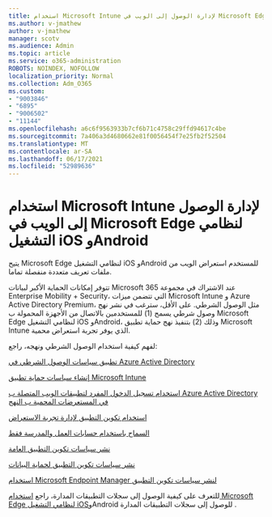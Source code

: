 ```yaml
---
title: استخدام Microsoft Intune لإدارة الوصول إلى الويب في Microsoft Edge لنظامي التشغيل iOS وAndroid
ms.author: v-jmathew
author: v-jmathew
manager: scotv
ms.audience: Admin
ms.topic: article
ms.service: o365-administration
ROBOTS: NOINDEX, NOFOLLOW
localization_priority: Normal
ms.collection: Adm_O365
ms.custom:
- "9003846"
- "6895"
- "9006502"
- "11144"
ms.openlocfilehash: a6c6f9563933b7cf6b71c4758c29ffd94617c4be
ms.sourcegitcommit: 7a406a3d4680662e81f0056454f7e25fb2f52504
ms.translationtype: MT
ms.contentlocale: ar-SA
ms.lasthandoff: 06/17/2021
ms.locfileid: "52989636"
---
```

# <a name="use-microsoft-intune-to-manage-web-access-in-microsoft-edge-for-ios-and-android"></a>استخدام Microsoft Intune لإدارة الوصول إلى الويب في Microsoft Edge لنظامي التشغيل iOS وAndroid

يتيح Microsoft Edge لنظامي التشغيل iOS وAndroid للمستخدم استعراض الويب من ملفات تعريف متعددة منفصلة تماما.

تتوفر إمكانات الحماية الأكبر لبيانات Microsoft 365 عند الاشتراك في مجموعة Enterprise Mobility + Security، التي تتضمن ميزات Microsoft Intune و Azure Active Directory Premium، مثل الوصول الشرطي. على الأقل، سترغب في نشر نهج وصول شرطي يسمح (1) للمستخدمين بالاتصال من الأجهزة المحمولة ب Microsoft Edge لنظامي التشغيل iOS وAndroid، وذلك (2) بتنفيذ نهج حماية تطبيق Microsoft Intune الذي يوفر تجربة استعراض محمية.

لفهم كيفية استخدام الوصول الشرطي ونهجه، راجع:

[تطبيق سياسات الوصول الشرطي في Azure Active Directory](https://go.microsoft.com/fwlink/?linkid=2132481)

[إنشاء سياسات حماية تطبيق Microsoft Intune](https://go.microsoft.com/fwlink/?linkid=2132651)

[استخدام تسجيل الدخول المفرد لتطبيقات الويب المتصلة ب Azure Active Directory في المستعرضات المحمية ب النهج](https://go.microsoft.com/fwlink/?linkid=2132482)

[استخدام تكوين التطبيق لإدارة تجربة الاستعراض](https://go.microsoft.com/fwlink/?linkid=2132483)

[السماح باستخدام حسابات العمل والمدرسة فقط](https://go.microsoft.com/fwlink/?linkid=2132652)

[نشر سياسات تكوين التطبيق العامة](https://go.microsoft.com/fwlink/?linkid=2132653)

[نشر سياسات تكوين التطبيق لحماية البيانات](https://go.microsoft.com/fwlink/?linkid=2132654)

[استخدام Microsoft Endpoint Manager لنشر سياسات تكوين التطبيق](https://go.microsoft.com/fwlink/?linkid=2132707)

للتعرف على كيفية الوصول إلى سجلات التطبيقات المدارة، راجع [استخدام Microsoft Edge لنظامي التشغيل iOS](https://go.microsoft.com/fwlink/?linkid=2132578)وAndroid للوصول إلى سجلات التطبيقات المدارة .
